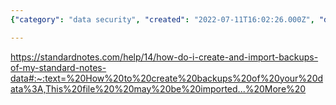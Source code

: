 ```yaml
---
{"category": "data security", "created": "2022-07-11T16:02:26.000Z", "date": "2022-07-11 16:02:26", "description": "This article provides a step-by-step guide on how to create and import backups in StandardNotes, an application designed for secure note-taking. The article emphasizes the importance of data security and offers detailed instructions on creating backups and importing them into StandardNotes. By following this guide, users can ensure their important information is safeguarded against potential data loss or unforeseen circumstances.", "modified": "2022-08-18T14:26:02.881Z", "tags": ["export", "note", "stub"], "title": "Create And Import Backups In Standardnotes"}

---
```


https://standardnotes.com/help/14/how-do-i-create-and-import-backups-of-my-standard-notes-data#:~:text=%20How%20to%20create%20backups%20of%20your%20data%3A,This%20file%20%20may%20be%20imported...%20More%20
